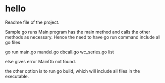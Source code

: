 # hello
Readme file of the project. 

Sample go runs 
Main program has the main method and calls the other methods as necessary. 
Hence the need to have go run command include all go files 

go run main.go mandel.go dbcall.go wc_series.go list

else gives error MainDb not found. 

the other option is to run go build, which will include all files in the executable. 


